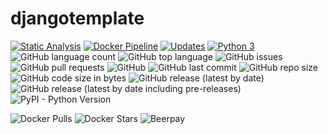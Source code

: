 djangotemplate
==============

[![Static Analysis](https://github.com/onlinejudge95/djangotemplate/workflows/Static-Analysis/badge.svg)](https://github.com/onlinejudge95/djangotemplate/actions)
[![Docker Pipeline](https://github.com/onlinejudge95/djangotemplate/workflows/Docker-Pipeline/badge.svg)](https://github.com/onlinejudge95/djangotemplate/actions)
[![Updates](https://pyup.io/repos/github/onlinejudge95/djangotemplate/shield.svg)](https://pyup.io/repos/github/onlinejudge95/djangotemplate/)
[![Python 3](https://pyup.io/repos/github/onlinejudge95/djangotemplate/python-3-shield.svg)](https://pyup.io/repos/github/onlinejudge95/djangotemplate/)
![GitHub language count](https://img.shields.io/github/languages/count/onlinejudge95/djangotemplate)
![GitHub top language](https://img.shields.io/github/languages/top/onlinejudge95/djangotemplate)
![GitHub issues](https://img.shields.io/github/issues-raw/onlinejudge95/djangotemplate)
![GitHub pull requests](https://img.shields.io/github/issues-pr-raw/onlinejudge95/djangotemplate)
![GitHub](https://img.shields.io/github/license/onlinejudge95/djangotemplate)
![GitHub last commit](https://img.shields.io/github/last-commit/onlinejudge95/djangotemplate)
![GitHub repo size](https://img.shields.io/github/repo-size/onlinejudge95/djangotemplate)
![GitHub code size in bytes](https://img.shields.io/github/languages/code-size/onlinejudge95/djangotemplate)
![GitHub release (latest by date)](https://img.shields.io/github/v/release/onlinejudge95/djangotemplate)
![GitHub release (latest by date including pre-releases)](https://img.shields.io/github/v/release/onlinejudge95/djangotemplate?include_prereleases)
![PyPI - Python Version](https://img.shields.io/pypi/pyversions/django)
<!-- ![Scrutinizer code quality (GitHub/Bitbucket)](https://img.shields.io/scrutinizer/quality/g/onlinejudge95/djangotemplate) -->
![Docker Pulls](https://img.shields.io/docker/pulls/onlinejudge95/djangotemplate)
![Docker Stars](https://img.shields.io/docker/stars/onlinejudge95/djangotemplate)
![Beerpay](https://img.shields.io/beerpay/onlinejudge95/djangotemplate)
